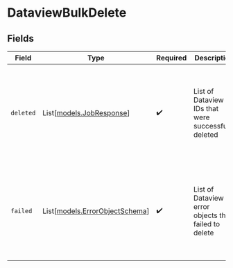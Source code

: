 # DataviewBulkDelete


## Fields

| Field                                                                                                                                                      | Type                                                                                                                                                       | Required                                                                                                                                                   | Description                                                                                                                                                | Example                                                                                                                                                    |
| ---------------------------------------------------------------------------------------------------------------------------------------------------------- | ---------------------------------------------------------------------------------------------------------------------------------------------------------- | ---------------------------------------------------------------------------------------------------------------------------------------------------------- | ---------------------------------------------------------------------------------------------------------------------------------------------------------- | ---------------------------------------------------------------------------------------------------------------------------------------------------------- |
| `deleted`                                                                                                                                                  | List[[models.JobResponse](../models/jobresponse.md)]                                                                                                       | :heavy_check_mark:                                                                                                                                         | List of Dataview IDs that were successfully deleted                                                                                                        | {<br/>"value": [<br/>{<br/>"id": 59454,<br/>"status": "success",<br/>"response": {},<br/>"last_updated_at": "2024-04-03T10:36:36.285279"<br/>}<br/>]<br/>} |
| `failed`                                                                                                                                                   | List[[models.ErrorObjectSchema](../models/errorobjectschema.md)]                                                                                           | :heavy_check_mark:                                                                                                                                         | List of Dataview ID error objects that failed to delete                                                                                                    | {<br/>"value": [<br/>{<br/>"error_code": "4DTVW002",<br/>"name": "DATAVIEW_DOESNT_BELONG_TO_THIS_DATASET",<br/>"message": "Dataview 6148 doesn't belong to this dataset"<br/>}<br/>]<br/>} |